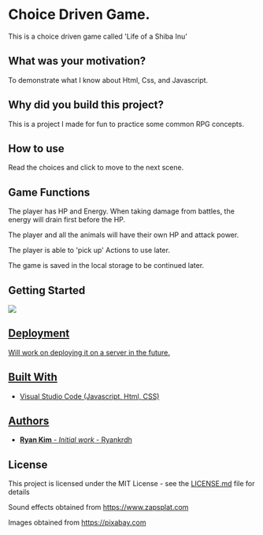 # Choice Driven Game.

This is a choice driven game called 'Life of a Shiba Inu'

## What was your motivation?

To demonstrate what I know about Html, Css, and Javascript.

## Why did you build this project?

This is a project I made for fun to practice some common RPG concepts.

## How to use

Read the choices and click to move to the next scene.

## Game Functions

The player has HP and Energy. When taking damage from battles, the energy will drain first before the HP.

The player and all the animals will have their own HP and attack power.

The player is able to 'pick up' Actions to use later.

The game is saved in the local storage to be continued later.

## Getting Started

<a href="https://ryankrdh.github.io/Choice-Driven-Game/"><img src="startIcon.png">

## Deployment

Will work on deploying it on a server in the future.

## Built With

- Visual Studio Code (Javascript, Html, CSS)

## Authors

- **Ryan Kim** - _Initial work_ - [Ryankrdh](https://github.com/ryankrdh)

## License

This project is licensed under the MIT License - see the [LICENSE.md](LICENSE.md) file for details

Sound effects obtained from https://www.zapsplat.com

Images obtained from https://pixabay.com
